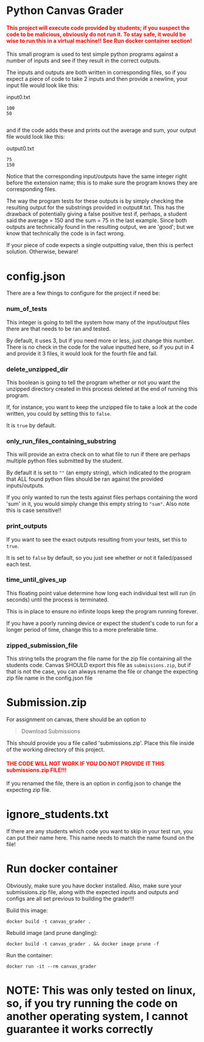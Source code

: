 # Python Canvas Grader

<h4 style="color:red">This project will execute code provided by students; if you suspect the code to be malicious, obviously do not run it. To stay safe, it would be wise to run this in a virtual machine!! See Run docker container section!</h4>

This small program is used to test simple python programs against a number of inputs and
see if they result in the correct outputs. 

The inputs and outputs are both written in corresponding files,
so if you expect a piece of code to take 2 inputs and then provide a newline,
your input file would look like this:

input0.txt
```
100
50


```

and if the code adds these and prints out the average and sum, your output file would look like this:

output0.txt
```
75
150
```

Notice that the corresponding input/outputs have the same integer right before the extension name;
this is to make sure the program knows they are corresponding files.

The way the program tests for these outputs is by simply checking the resulting output for the substrings
provided in output#.txt. This has the drawback of potentially giving a false positive test if, perhaps, 
a student said the average = 150 and the sum = 75 in the last example. Since both outputs are technically
found in the resulting output, we are 'good'; but we know that technically the code is in fact wrong.

If your piece of code expects a single outputting value, then this is perfect solution.
Otherwise, beware!

# config.json

There are a few things to configure for the project if need be:

### num_of_tests
This integer is going to tell the system how many of the input/output files there
are that needs to be ran and tested.

By default, it uses 3, but if you need more or less, just change this number.
There is no check in the code for the value inputted here, so
if you put in 4 and provide it 3 files, it would look for the fourth file and fail.

### delete_unzipped_dir

This boolean is going to tell the program whether or not you want the unzipped
directory created in this process deleted at the end of running this program.

If, for instance, you want to keep the unzipped file to take a look
at the code written, you could by setting this to `false`.

It is `true` by default.

### only_run_files_containing_substring

This will provide an extra check on to what file to run if there
are perhaps multiple python files submitted by the student.

By default it is set to `""` (an empty string), which 
indicated to the program that ALL found python files should be
ran against the provided inputs/outputs.

If you only wanted to run the tests against files perhaps containing
the word 'sum' in it, you would simply change this empty string to `"sum"`.
Also note this is case sensitive!!

### print_outputs
If you want to see the exact outputs resulting from your tests, set this to
`true`.

It is set to `false` by default, so you just see whether or not it failed/passed
each test.

### time_until_gives_up
This floating point value determine how long each individual test will run (in seconds) until the process is terminated.

This is in place to ensure no infinite loops keep the program running forever.

If you have a poorly running device or expect the student's code to run for a longer period of time, change this to a more preferable time.

### zipped_submission_file

This string tells the program the file name for the zip file containing all the students code.
Canvas SHOULD export this file as `submissions.zip`, but if that is not the case, you can always rename the
file or change the expecting zip file name in the config.json file

# Submission.zip

For assignment on canvas, there should be an option to 
> Download Submissions

This should provide you a file called 'submissions.zip'.
Place this file inside of the working directory of this project.
<h4 style="color:red">THE CODE WILL NOT WORK IF YOU DO NOT PROVIDE IT THIS submissions.zip FILE!!!</h4>

If you renamed the file, there is an option in config.json to change the expecting zip file.

# ignore_students.txt

If there are any students which code you want to skip in your test run, you
can put their name here. This name needs to match the name found on the file!

# Run docker container

Obviously, make sure you have docker installed.
Also, make sure your submissions.zip file, along with the expected inputs and outputs and configs are all set previous
to building the grader!!!

Build this image:
```
docker build -t canvas_grader .
```


Rebuild image (and prune dangling):
```
docker build -t canvas_grader . && docker image prune -f
```


Run the container:
```
docker run -it --rm canvas_grader
```

# NOTE: This was only tested on linux, so, if you try running the code on another operating system, I cannot guarantee it works correctly